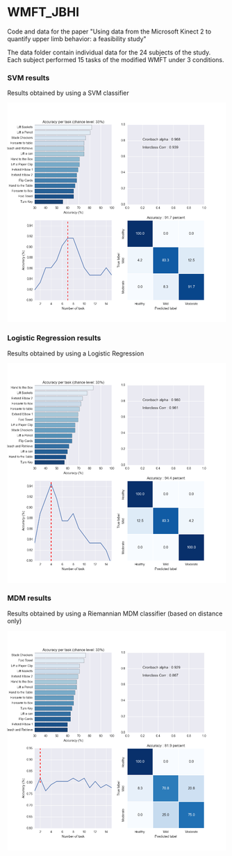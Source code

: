 # WMFT_JBHI
Code and data for the paper "Using data from the Microsoft Kinect 2 to  quantify upper limb behavior: a feasibility study"

The data folder contain individual data for the 24 subjects of the study. Each subject performed 15 tasks of the modified WMFT under 3 conditions.

### SVM results

Results obtained by using a SVM classifier

![SVM](results/results_svm.png)

### Logistic Regression results

Results obtained by using a Logistic Regression

![SVM](results/results_LogisticReg.png)

### MDM results

Results obtained by using a Riemannian MDM classifier (based on distance only)

![SVM](results/results_MDM.png)
